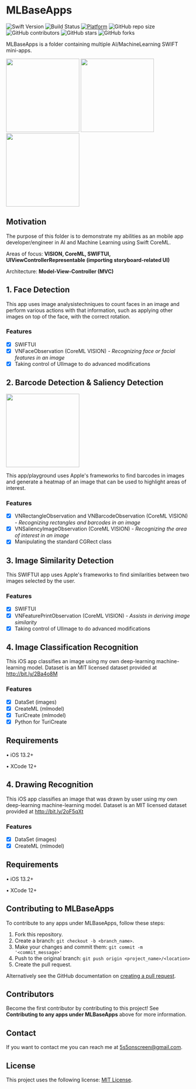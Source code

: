 # MLBaseApps


![Swift Version](https://img.shields.io/badge/Swift-5.0-F16D39.svg?style=flat)
![Build Status](https://travis-ci.org/dwyl/learn-travis.svg?branch=master)
[![Platform](https://img.shields.io/cocoapods/p/LFAlertController.svg?style=flat)](http://cocoapods.org/pods/LFAlertController)
![GitHub repo size](https://img.shields.io/github/repo-size/MetaStar2020/MLBaseApps)
![GitHub contributors](https://img.shields.io/github/contributors/MetaStar2020/MLBaseApps)
![GitHub stars](https://img.shields.io/github/stars/MetaStar2020/MLBaseApps?style=social)
![GitHub forks](https://img.shields.io/github/forks/MetaStar2020/MLBaseApps?style=social)

MLBaseApps is a folder containing multiple AI/MachineLearning SWIFT mini-apps.

<p align="row">
<img src= "https://media.giphy.com/media/AfWPNvhvugHJ5AwxlJ/giphy.gif" width="200" >
<img src= "https://media.giphy.com/media/n1tB1sprRQ46kV7RVJ/giphy.gif" width="200" >
<img src= "https://media.giphy.com/media/BGjhivDVBR5kWIcq0S/giphy.gif" width="200" >
  
</p>

## Motivation

The purpose of this folder is to demonstrate my abilities as an mobile app developer/engineer in AI and Machine Learning using Swift CoreML.

Areas of focus: <strong> VISION, CoreML, SWIFTUI, UIViewControllerRepresentable (importing storyboard-related UI) </strong>

Architecture: <strong> Model-View-Controller (MVC) </strong>

## 1. Face Detection

This app uses image analysistechniques to count faces in an image and perform various actions with that information, such as applying other images on top of the face, with the correct rotation. 

### Features

- [x] SWIFTUI
- [x] VNFaceObservation (CoreML VISION) <i> - Recognizing face or facial features in an image </i>
- [x] Taking control of UIImage to do advanced modifications 

## 2. Barcode Detection & Saliency Detection
<img src= "https://user-images.githubusercontent.com/61833549/110999096-dab5cc80-834d-11eb-94bb-82b7c61ab48b.png" width="200" >

This app/playground uses Apple's frameworks to find barcodes in images and generate a heatmap of an image that can be used to highlight areas of interest.

### Features

- [x] VNRectangleObservation and VNBarcodeObservation (CoreML VISION)  <i> - Recognizing rectangles and barcodes in an image </i>
- [x] VNSaliencyImageObservation (CoreML VISION) <i> - Recognizing the area of interest in an image </i>
- [x] Manipulating the standard CGRect class

## 3. Image Similarity Detection

This SWIFTUI app uses Apple's frameworks to find similarities between two images selected by the user.

### Features

- [x] SWIFTUI
- [x] VNFeaturePrintObservation (CoreML VISION) <i> - Assists in deriving image similarity </i>
- [x] Taking control of UIImage to do advanced modifications 

## 4. Image Classification Recognition

This iOS app classifies an image using my own deep-learning machine-learning model. Dataset is an MIT licensed dataset provided at http://bit.ly/2Ba4o8M 

### Features

- [x] DataSet (images)
- [x] CreateML (mlmodel) 
- [x] TuriCreate (mlmodel)
- [x] Python for TuriCreate

## Requirements

• iOS 13.2+

• XCode 12+

## 4. Drawing Recognition

This iOS app classifies an image that was drawn by user using my own deep-learning machine-learning model. Dataset is an MIT licensed dataset provided at http://bit.ly/2oF5qXt

### Features

- [x] DataSet (images)
- [x] CreateML (mlmodel) 

## Requirements

• iOS 13.2+

• XCode 12+

## Contributing to MLBaseApps
<!--- If your README is long or you have some specific process or steps you want contributors to follow, consider creating a separate CONTRIBUTING.md file--->
To contribute to any apps under MLBaseApps, follow these steps:

1. Fork this repository.
2. Create a branch: `git checkout -b <branch_name>`.
3. Make your changes and commit them: `git commit -m '<commit_message>'`
4. Push to the original branch: `git push origin <project_name>/<location>`
5. Create the pull request.

Alternatively see the GitHub documentation on [creating a pull request](https://help.github.com/en/github/collaborating-with-issues-and-pull-requests/creating-a-pull-request).

## Contributors

Become the first contributor by contributing to this project! See <strong>Contributing to any apps under MLBaseApps</strong> above for more information. 

## Contact

If you want to contact me you can reach me at <5s5onscreen@gmail.com>.

## License
<!--- If you're not sure which open license to use see https://choosealicense.com/--->

This project uses the following license: [MIT License](<https://choosealicense.com/licenses/mit/>).
